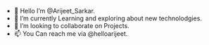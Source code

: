 - 👋 Hello I’m @Arijeet_Sarkar.
- 🔭 I’m currently Learning and exploring about new technolodgies. 
- 👯 I’m looking to collaborate on Projects.        
- 📫 You Can reach me via @helloarijeet. 
